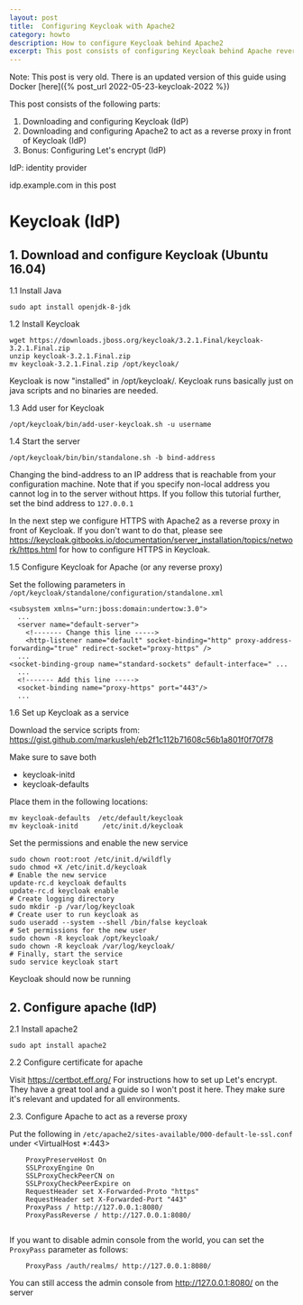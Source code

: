 ```yaml
---
layout: post
title:  Configuring Keycloak with Apache2
category: howto
description: How to configure Keycloak behind Apache2
excerpt: This post consists of configuring Keycloak behind Apache reverse proxy + Let's encrypt
---
```


Note: This post is very old. There is an updated version of this guide using Docker [here]({% post_url 2022-05-23-keycloak-2022 %})
 

This post consists of the following parts:

1. Downloading and configuring Keycloak (IdP)
2. Downloading and configuring Apache2 to act as a reverse proxy in front of Keycloak (IdP)
3. Bonus: Configuring Let's encrypt (IdP)

IdP: identity provider

idp.example.com in this post

# Keycloak (IdP)

## 1. Download and configure Keycloak (Ubuntu 16.04)

1.1 Install Java
```
sudo apt install openjdk-8-jdk
```

1.2 Install Keycloak
```
wget https://downloads.jboss.org/keycloak/3.2.1.Final/keycloak-3.2.1.Final.zip
unzip keycloak-3.2.1.Final.zip
mv keycloak-3.2.1.Final.zip /opt/keycloak/
```
Keycloak is now "installed" in /opt/keycloak/. Keycloak runs basically just on java scripts and no binaries are needed.

1.3 Add user for Keycloak
```
/opt/keycloak/bin/add-user-keycloak.sh -u username
```

1.4 Start the server
```
/opt/keycloak/bin/bin/standalone.sh -b bind-address
```
Changing the bind-address to an IP address that is reachable from your configuration machine. Note that if you specify non-local address you cannot log 
in to the server without https. If you follow this tutorial further, set the bind address to `127.0.0.1`

In the next step we configure HTTPS with Apache2 as a reverse proxy in front of Keycloak. If you don't want to do that, please see https://keycloak.gitbooks.io/documentation/server_installation/topics/network/https.html
 for how to configure HTTPS in Keycloak.
 
1.5 Configure Keycloak for Apache (or any reverse proxy)

Set the following parameters in `/opt/keycloak/standalone/configuration/standalone.xml`
```
<subsystem xmlns="urn:jboss:domain:undertow:3.0">
  ...
  <server name="default-server">
    <!------- Change this line ----->
    <http-listener name="default" socket-binding="http" proxy-address-forwarding="true" redirect-socket="proxy-https" />
  ...
<socket-binding-group name="standard-sockets" default-interface=" ...
  ...
  <!------- Add this line ----->
  <socket-binding name="proxy-https" port="443"/>
  ...
```
1.6 Set up Keycloak as a service

Download the service scripts from:
https://gist.github.com/markusleh/eb2f1c112b71608c56b1a801f0f70f78

Make sure to save both
- keycloak-initd
- keycloak-defaults

Place them in the following locations:
```
mv keycloak-defaults  /etc/default/keycloak
mv keycloak-initd      /etc/init.d/keycloak
```

Set the permissions and enable the new service
```
sudo chown root:root /etc/init.d/wildfly
sudo chmod +X /etc/init.d/keycloak
# Enable the new service
update-rc.d keycloak defaults
update-rc.d keycloak enable
# Create logging directory 
sudo mkdir -p /var/log/keycloak
# Create user to run keycloak as 
sudo useradd --system --shell /bin/false keycloak
# Set permissions for the new user
sudo chown -R keycloak /opt/keycloak/
sudo chown -R keycloak /var/log/keycloak/
# Finally, start the service
sudo service keycloak start
```
Keycloak should now be running

## 2. Configure apache (IdP)

2.1 Install apache2
```
sudo apt install apache2
```
2.2 Configure certificate for apache

Visit https://certbot.eff.org/
For instructions how to set up Let's encrypt. They have a great tool and a guide so I won't post it here. They make sure it's relevant 
and updated for all environments.

2.3. Configure Apache to act as a reverse proxy

Put the following in 
`/etc/apache2/sites-available/000-default-le-ssl.conf` under <VirtualHost *:443>
```
    ProxyPreserveHost On
    SSLProxyEngine On
    SSLProxyCheckPeerCN on
    SSLProxyCheckPeerExpire on
    RequestHeader set X-Forwarded-Proto "https"
    RequestHeader set X-Forwarded-Port "443"
    ProxyPass / http://127.0.0.1:8080/
    ProxyPassReverse / http://127.0.0.1:8080/
    
```
If you want to disable admin console from the world, you can set the `ProxyPass` parameter as follows:
```
    ProxyPass /auth/realms/ http://127.0.0.1:8080/
```
You can still access the admin console from http://127.0.0.1:8080/ on the server
